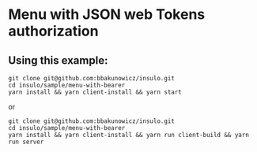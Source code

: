 # Menu with JSON web Tokens authorization

## Using this example:
```
git clone git@github.com:bbakunowicz/insulo.git
cd insulo/sample/menu-with-bearer
yarn install && yarn client-install && yarn start
```
or
```
git clone git@github.com:bbakunowicz/insulo.git
cd insulo/sample/menu-with-bearer
yarn install && yarn client-install && yarn run client-build && yarn run server
```
